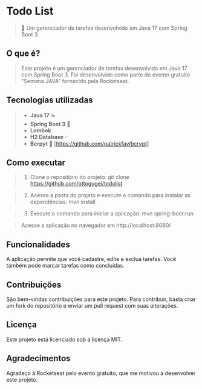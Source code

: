 # Todo List

> **🚀** Um gerenciador de tarefas desenvolvido em Java 17 com Spring Boot 3.

## O que é?

> Este projeto é um gerenciador de tarefas desenvolvido em Java 17 com Spring Boot 3. Foi desenvolvido como parte do evento gratuito "Semana JAVA" fornecido pela Rocketseat.

## Tecnologias utilizadas

> * **Java 17** ☕
> * **Spring Boot 3** 🌱
> * **Lombok**
> * **H2 Database** 💧
> * **Bcrpyt** 🔐 [https://github.com/patrickfav/bcrypt]

## Como executar

> 1. Clone o repositório do projeto:
git clone https://github.com/ottogugel/todolist

> 2. Acesse a pasta do projeto e execute o comando para instalar as dependências:
mvn install

> 3. Execute o comando para iniciar a aplicação:
mvn spring-boot:run

> Acesse a aplicação no navegador em http://localhost:8080/

## Funcionalidades
A aplicação permite que você cadastre, edite e exclua tarefas. Você também pode marcar tarefas como concluídas.

## Contribuições
São bem-vindas contribuições para este projeto. Para contribuir, basta criar um fork do repositório e enviar um pull request com suas alterações.

## Licença
Este projeto está licenciado sob a licença MIT.

## Agradecimentos
Agradeço à Rocketseat pelo evento gratuito, que me motivou a desenvolver este projeto.